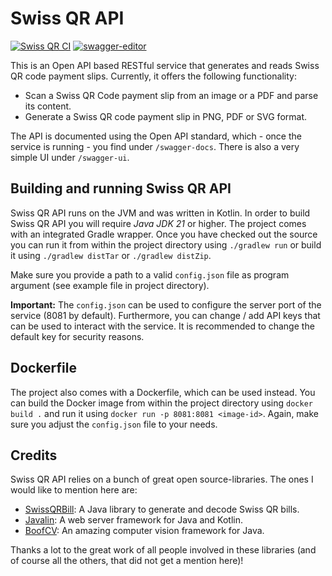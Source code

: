 # Swiss QR API
[![Swiss QR CI](https://github.com/pontiussoftware/swissqr-api/actions/workflows/ci.yml/badge.svg)](https://github.com/pontiussoftware/swissqr-api/actions/workflows/ci.yml)
[![swagger-editor](https://img.shields.io/badge/open--API-in--editor-brightgreen.svg?style=flat&label=open-api-v3)](https://editor.swagger.io/?url=https://raw.githubusercontent.com/pontiussoftware/swissqr-api/master/docs/openapi-v3.json)

This is an Open API based RESTful service that generates and reads Swiss QR code payment slips. Currently, it offers the following functionality:

- Scan a Swiss QR Code payment slip from an image or a PDF and parse its content.
- Generate a Swiss QR code payment slip in PNG, PDF or SVG format.

The API is documented using the Open API standard, which - once the service is running - you find under ``/swagger-docs``. There is also a very simple UI under ``/swagger-ui``. 

## Building and running Swiss QR API
Swiss QR API runs on the JVM and was written in Kotlin. In order to build Swiss QR API you will require *Java JDK 21* or higher. The project comes with an integrated Gradle wrapper. Once you have checked out the source you can run it from within the project directory using ``./gradlew run`` or build it using ``./gradlew distTar`` or ``./gradlew distZip``.

Make sure you provide a path to a valid ``config.json`` file as program argument (see example file in project directory).

**Important:** The ``config.json`` can be used to configure the server port of the service (8081 by default). Furthermore, you can change / add API keys that can be used to interact with the service. It is recommended to change the default key for security reasons.

## Dockerfile

The project also comes with a Dockerfile, which can be used instead. You can build the Docker image from within the project directory using ```docker build .``` and run it using ```docker run -p 8081:8081 <image-id>```. Again, make sure you adjust the ``config.json`` file to your needs.

## Credits
Swiss QR API relies on a bunch of great open source-libraries. The ones I would like to mention here are:

- [SwissQRBill](https://github.com/manuelbl/SwissQRBill): A Java library to generate and decode Swiss QR bills.
- [Javalin](https://javalin.io/): A web server framework for Java and Kotlin.
- [BoofCV](https://boofcv.org/): An amazing computer vision framework for Java.

Thanks a lot to the great work of all people involved in these libraries (and of course all the others, that did not get a mention here)!